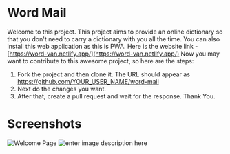 # Word Mail
Welcome to this project. This project aims to provide an online dictionary so that you don't need to carry a dictionary with you all the time. You can also install this web application as this is PWA.
Here is the website link - [https://word-van.netlify.app/](https://word-van.netlify.app/)
Now you may want to contribute to this awesome project, so here are the steps:

 1. Fork the project and then clone it. The URL should appear as https://github.com/YOUR_USER_NAME/word-mail
 2. Next do the changes you want.
 3. After that, create a pull request and wait for the response. 
Thank You.

# Screenshots
![Welcome Page](https://i.pinimg.com/564x/c4/81/61/c48161b4d44a0be29c8aa0be4e270c9f.jpg)
![enter image description here](https://i.pinimg.com/originals/20/f8/cd/20f8cd0cc33b3f0883dc1d0ed64262cf.jpg)
